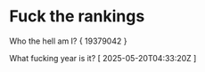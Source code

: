 # Fuck the rankings

Who the hell am I?
{ 19379042 }

What fucking year is it?
[ 2025-05-20T04:33:20Z ]
